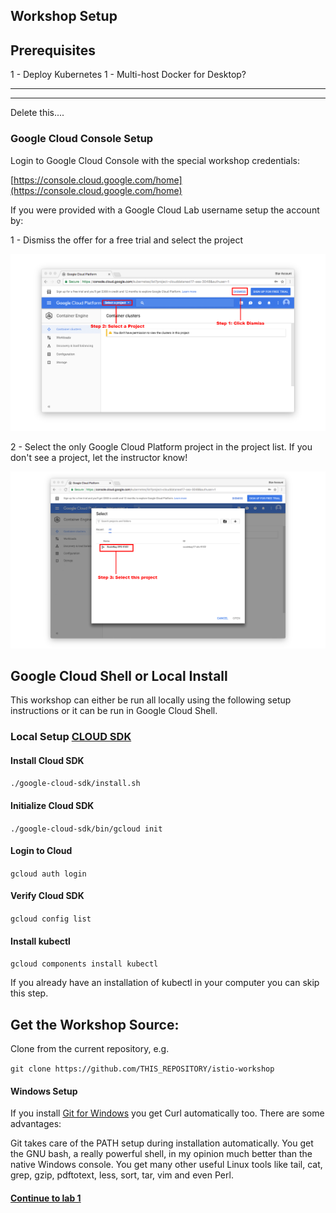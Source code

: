 ## Workshop Setup
## Prerequisites
1 - Deploy Kubernetes
1 - Multi-host Docker for Desktop?




-----
-----
Delete this....

###  Google Cloud Console Setup

Login to Google Cloud Console with the special workshop credentials:

[https://console.cloud.google.com/home](https://console.cloud.google.com/home)

If you were provided with a Google Cloud Lab username setup the account by:

1 - Dismiss the offer for a free trial and select the project

![Google Cloud Console Setup](../images/homescreen.png)

2 - Select the only Google Cloud Platform project in the project list. If you don't see a project, let the instructor know!

![Google Cloud Console Setup 2](../images/homescreen2.png)

##  Google Cloud Shell or Local Install

This workshop can either be run all locally using the following setup instructions or it can be run in Google Cloud Shell.

### Local Setup [CLOUD SDK](https://cloud.google.com/sdk/)

####  Install Cloud SDK

  `./google-cloud-sdk/install.sh`

#### Initialize Cloud SDK

  `./google-cloud-sdk/bin/gcloud init`

#### Login to Cloud

  `gcloud auth login`

#### Verify Cloud SDK

  `gcloud config list`

#### Install kubectl

  `gcloud components install kubectl`

If you already have an installation of kubectl in your computer you can skip this step.

## Get the Workshop Source:
  
Clone from the current repository, e.g.

  `git clone https://github.com/THIS_REPOSITORY/istio-workshop`

#### Windows Setup

If you install [Git for Windows](https://git-scm.com/downloads) you get Curl automatically too. There are some advantages:

Git takes care of the PATH setup during installation automatically.
You get the GNU bash, a really powerful shell, in my opinion much better than the native Windows console.
You get many other useful Linux tools like tail, cat, grep, gzip, pdftotext, less, sort, tar, vim and even Perl.

#### [Continue to lab 1](../lab-1/README.md)
